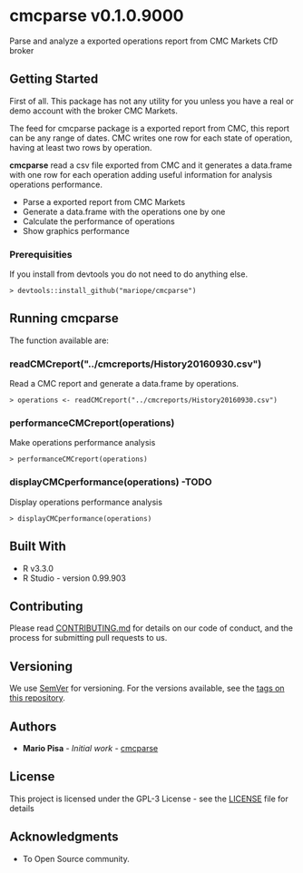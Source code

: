 # cmcparse v0.1.0.9000

Parse and analyze a exported operations report from CMC Markets CfD broker

## Getting Started

First of all. This package has not any utility for you unless you have a real or 
demo account with the broker CMC Markets.

The feed for cmcparse package is a exported report from CMC, this report can be
any range of dates. CMC writes one row for each state of operation, 
having at least two rows by operation.

**cmcparse** read a csv file exported from CMC and it generates a data.frame
with one row for each operation adding useful information for analysis 
operations performance.

- Parse a exported report from CMC Markets
- Generate a data.frame with the operations one by one
- Calculate the performance of operations
- Show graphics performance

### Prerequisities

If you install from devtools you do not need to do anything else.

```
> devtools::install_github("mariope/cmcparse")
```

## Running cmcparse

The function available are:

### readCMCreport("../cmcreports/History20160930.csv")

Read a CMC report and generate a data.frame by operations.

```
> operations <- readCMCreport("../cmcreports/History20160930.csv")
```

### performanceCMCreport(operations)

Make operations performance analysis

```
> performanceCMCreport(operations)
```

### displayCMCperformance(operations) -TODO

Display operations performance analysis

```
> displayCMCperformance(operations)
```

## Built With

* R v3.3.0
* R Studio - version 0.99.903

## Contributing

Please read [CONTRIBUTING.md](CONTRIBUTING.md) for details on our code of conduct, and the process for submitting pull requests to us.

## Versioning

We use [SemVer](http://semver.org/) for versioning. For the versions available, see the [tags on this repository](https://github.com/mariope/cmcparse/tags). 

## Authors

* **Mario Pisa** - *Initial work* - [cmcparse](https://github.com/mariope/cmcparse)

## License

This project is licensed under the GPL-3 License - see the [LICENSE](LICENSE) file for details

## Acknowledgments

* To Open Source community.
